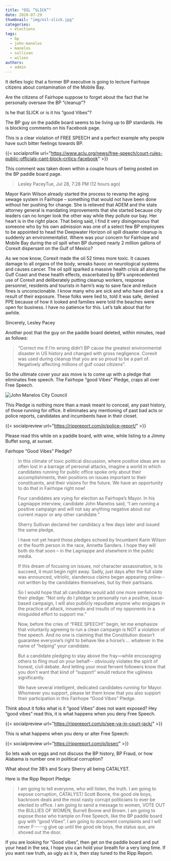 ```yaml
---
title: "OIL “SLICK”"
date: 2020-07-29
thumbnail: "img/oil-slick.jpg"
categories: 
  - elections
tags: 
  - bp
  - john-manelos
  - manelos
  - sullivan
  - wilson
authors: 
  - admin
---
```


It defies logic that a former BP executive is going to lecture Fairhope citizens about contamination of the Mobile Bay.

Are the citizens of Fairhope suppose to forget about the fact that he personally oversaw the BP “cleanup”?

Is he that SLICK or is it his “good Vibes”?

The BP guy on the paddle board seems to be living up to BP standards. He is blocking comments on his Facebook page.

This is a clear violation of FREE SPEECH and a perfect example why people have such bitter feelings towards BP.

{{< socialprofile url="https://www.aclu.org/news/free-speech/court-rules-public-officials-cant-block-critics-facebook" >}}

This comment was taken down within a couple hours of being posted on the BP paddle board page.

>Lesley PaceyTue, Jul 28, 7:28 PM (12 hours ago)
>
Mayor Karin Wilson already started the process to revamp the aging sewage system in Fairhope – something that would not have been done without her pushing for change. She is relieved that ADEM and the state attorney general is mandating improvements that she started because city leaders can no longer look the other way while they pollute our bay. Her heart is in the right place. That being said, I find it very disingenuous that someone who by his own admission was one of a select few BP employees to be appointed to head the Deepwater Horizon oil spill disaster cleanup is suddenly an environmentalist. Where was your concern for Fairhope and Mobile Bay during the oil spill when BP dumped nearly 2 million gallons of Corexit dispersant on the Gulf of Mexico?
>
As we now know, Corexit made the oil 52 times more toxic. It causes damage to all organs of the body, wreaks havoc on neurological systems and causes cancer. The oil spill sparked a massive health crisis all along the Gulf Coast and these health effects, exacerbated by BP’s unprecedented use of Corexit and deliberately putting cleanup workers, response personnel, residents and tourists in harm’s way to save face and reduce fines is unconscionable. I know many who are sick and who have died as a result of their exposure. These folks were lied to, told it was safe, denied PPE because of how it looked and families were told the beaches were open for business. I have no patience for this. Let’s talk about that for awhile.
>
Sincerely, Lesley Pacey

Another post that the guy on the paddle board deleted, within minutes, read as follows:

>“Correct me if I’m wrong didn’t BP cause the greatest environmental disaster in US history and changed with gross negligence. Corexit was used during cleanup that you are so proud to be a part of. Negatively affecting millions of gulf coast citizens”.

So the ultimate cover your ass move is to come up with a pledge that eliminates free speech. The Fairhope “good Vibes” Pledge, craps all over Free Speech.

![John Manelos City Council](https://cdn.rippreport.com/wp-content/uploads/2020/07/fairhope1.jpg)

This Pledge is nothing more than a mask meant to conceal, any past history, of those running for office. It eliminates any mentioning of past bad acts or police reports, candidates and incumbents have in their closet.

{{< socialpreview url="https://rippreport.com/p/police-report/" >}}

Please read this while on a paddle board, with wine, while listing to a Jimmy Buffet song, at sunset.

Fairhope “Good Vibes” Pledge?

> In this climate of toxic political discussion, where positive ideas are so often lost in a barrage of personal attacks, imagine a world in which candidates running for public office spoke only about their accomplishments, their positions on issues important to their constituents, and their visions for the future. We have an opportunity to do that in Fairhope right now!
> 
> Four candidates are vying for election as Fairhope’s Mayor. In his Lagniappe interview, candidate John Manelos said, “I am running a positive campaign and will not say anything negative about our current mayor or any other candidate.”
> 
> Sherry Sullivan declared her candidacy a few days later and issued the same pledge.
> 
> I have not yet heard those pledges echoed by Incumbent Karin Wilson or the fourth person in the race, Annette Sanders. I hope they will both do that soon – in the Lagniappe and elsewhere in the public media.
> 
> If this dream of focusing on issues, not character assassination, is to succeed, it must begin right away. Sadly, just days after the full slate was announced, vitriolic, slanderous claims began appearing online-- not written by the candidates themselves, but by their partisans.
> 
> So I would hope that all candidates would add one more sentence to their pledge: “Not only do I pledge to personally run a positive, issue-based campaign, I will also publicly repudiate anyone who engages in the practice of attack, innuendo and insults of my opponents in a misguided effort to support me.”
> 
> Now, before the cries of “FREE SPEECH!” begin, let me emphasize that voluntarily agreeing to run a clean campaign is NOT a violation of free speech. And no one is claiming that the Constitution doesn’t guarantee everyone’s right to behave like a horse’s … whatever in the name of “helping” your candidate.
> 
> But a candidate pledging to stay above the fray—while encouraging others to fling mud on your behalf-- obviously violates the spirit of honest, civil debate. And letting your most fervent followers know that you don’t want that kind of “support” would reduce the ugliness significantly.
> 
> We have several intelligent, dedicated candidates running for Mayor. Whomever you support, please let them know that you also support their participation in this Fairhope “Good Vibes” Pledge.

Think about it folks what is it “good Vibes” does not want exposed? Hey “good vibes” read this, it is what happens when you deny Free Speech.

{{< socialpreview url="https://rippreport.com/p/see-ya-in-court-jack/" >}}

This is what happens when you deny or alter Free Speech:

{{< socialpreview url="https://rippreport.com/p/loser/" >}}

So lets walk on eggs and not discuss the BP history, BP Fraud, or how Alabama is number one in political corruption?

What about the 3B’s and Scary Sherry all being CATALYST.

Here is the Ripp Report Pledge:

> I am going to tell everyone, who will listen, the truth. I am going to expose corruption, CATALYST/ Scott Boone, the good ole boys, backroom deals and the most nasty corrupt politicians to ever be elected to office. I am going to send a message to women, VOTE OUT the BULLIES OF WOMEN, Burrell Boone and Brown. I am going to expose those who trample on Free Speech, like the BP paddle board guy with “good Vibes”. I am going to document complaints and I will never F-----g give up until the good ole boys, the status quo, are shoved out the door.

If you are looking for “Good vibes”, then get on the paddle board and put your head in the sea, I hope you can hold your breath for a very long time. If you want raw truth, as ugly as it is, then stay tuned to the Ripp Report.
